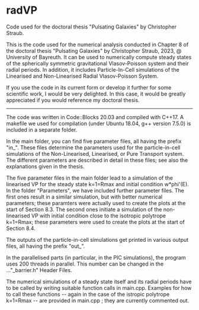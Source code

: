 # radVP
Code used for the doctoral thesis "Pulsating Galaxies" by Christopher Straub.




This is the code used for the numerical analysis conducted in Chapter 8 of the doctoral thesis "Pulsating Galaxies" by Christopher Straub, 2023, @ University of Bayreuth.
It can be used to numerically compute steady states of the spherically symmetric gravitational Vlasov-Poisson system and their radial periods.
In addition, it includes Particle-In-Cell simulations of the Linearised and Non-Linearised Radial Vlasov-Poisson System.

If you use the code in its current form or develop it further for some scientific work, I would be very delighted. 
In this case, it would be greatly appreciated if you would reference my doctoral thesis.

------------------------------------------------------------------

The code was written in Code::Blocks 20.03 and compiled with C++17.
A makefile we used for compilation (under Ubuntu 18.04, g++ version 7.5.0) is included in a separate folder.

In the main folder, you can find five parameter files, all having the prefix "in_".
These files determine the parameters used for the particle-in-cell simulations of the Non-Linearised, Linearised, or Pure Transport system.
The different parameters are described in detail in these files; see also the explanations given in the thesis.

The five parameter files in the main folder lead to a simulation of the linearised VP for the steady state k=1=Rmax and initial condition w*phi'(E).
In the folder "Parameters", we have included further parameter files.
The first ones result in a similar simulation, but with better numerical parameters; these paramters were actually used to create the plots at the start of Section 8.3.
The second ones initiate a simulation of the non-linearised VP with initial condition close to the isotropic polytrope k=1=Rmax; these parameters were used to create the plots at the start of Section 8.4.

The outputs of the particle-in-cell simulations get printed in various output files, all having the prefix "out_". 

In the parallelised parts (in particular, in the PIC simulations), the program uses 200 threads in parallel.
This number can be changed in the ..."_barrier.h" Header Files.


The numerical simulations of a steady state itself and its radial periods have to be called by writing suitable function calls in main.cpp.
Examples for how to call these functions -- again in the case of the istropic polytrope k=1=Rmax -- are provided in main.cpp ; they are currently commented out.



